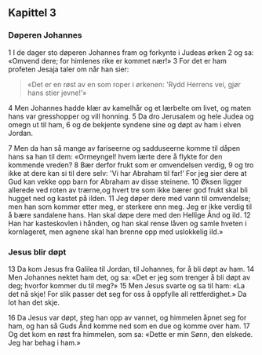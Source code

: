 ## Kapittel 3

### Døperen Johannes

1 I de dager sto døperen Johannes fram og forkynte i Judeas ørken
2 og sa: «Omvend dere; for himlenes rike er kommet nær!»
3 For det er ham profeten Jesaja taler om når han sier: 
    
> «Det er en røst av en som roper i ørkenen: 
>   'Rydd Herrens vei, 
>   gjør hans stier jevne!’»

4 Men Johannes hadde klær av kamelhår og et lærbelte om livet, og maten hans var gresshopper og vill honning.
5 Da dro Jerusalem og hele Judea og omegn ut til ham,
6 og de bekjente syndene sine og døpt av ham i elven Jordan.

7 Men da han så mange av fariseerne og sadduseerne komme til dåpen hans sa han til dem: «Ormeyngel! hvem lærte dere å flykte for den kommende vreden?
8 Bær derfor frukt som er omvendelsen verdig,
9 og tro ikke at dere kan si til dere selv: 'Vi har Abraham til far!’ For jeg sier dere at Gud kan vekke opp barn for Abraham av disse steinene.
10 Øksen ligger allerede ved roten av trærne,og hvert tre som ikke bærer god frukt skal bli hugget ned og kastet på ilden.
11 Jeg døper dere med vann til omvendelse; men han som kommer etter meg, er sterkere enn meg. Jeg er ikke verdig til å bære sandalene hans. Han skal døpe dere med den Hellige Ånd og ild.
12 Han har kasteskovlen i hånden, og han skal rense låven og samle hveten i kornlageret, men agnene skal han brenne opp med uslokkelig ild.»

### Jesus blir døpt

13 Da kom Jesus fra Galilea til Jordan, til Johannes, for å bli døpt av ham.
14 Men Johannes nektet ham det, og sa: «Det er jeg som trenger å bli døpt av deg; hvorfor kommer du til meg?»
15 Men Jesus svarte og sa til ham: «La det nå skje! For slik passer det seg for oss å oppfylle all rettferdighet.» Da lot han det skje.

16 Da Jesus var døpt, steg han opp av vannet, og himmelen åpnet seg for ham, og han så Guds Ånd komme ned som en due og komme over ham.
17 Og det kom en røst fra himmelen, som sa: «Dette er min Sønn, den elskede. Jeg har behag i ham.»
